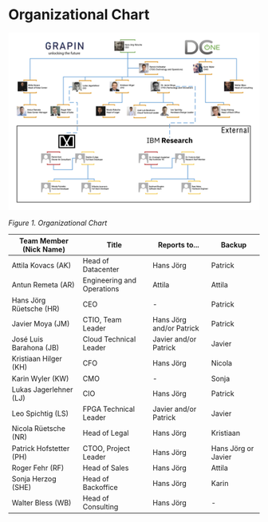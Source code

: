 # Organizational Chart

![Figure 1. Organizational Chart](/png/190912_GRAPIN_org_chart_v0.07.png)

*Figure 1. Organizational Chart*

| Team Member (Nick Name) | Title | Reports to... | Backup |
| ------ | ------ | ------ | ------ |
| Attila Kovacs (AK) | Head of Datacenter | Hans Jörg | Patrick |
| Antun Remeta (AR) | Engineering and Operations | Attila | Attila |
| Hans Jörg Rüetsche (HR) | CEO | - | Patrick |
| Javier Moya (JM) | CTIO, Team Leader | Hans Jörg and/or Patrick| Patrick |
| José Luis Barahona (JB) | Cloud Technical Leader | Javier and/or Patrick | Javier |
| Kristiaan Hilger (KH) | CFO | Hans Jörg | Nicola |
| Karin Wyler (KW) | CMO | - | Sonja |
| Lukas Jagerlehner (LJ) | CIO | Hans Jörg | Patrick |
| Leo Spichtig (LS) | FPGA Technical Leader | Javier and/or Patrick | Javier |
| Nicola Rüetsche (NR) | Head of Legal | Hans Jörg | Kristiaan |
| Patrick Hofstetter (PH) | CTOO, Project Leader | Hans Jörg | Hans Jörg or Javier |
| Roger Fehr (RF) | Head of Sales | Hans Jörg | Attila |
| Sonja Herzog (SHE) | Head of Backoffice | Hans Jörg | Karin |
| Walter Bless (WB) | Head of Consulting | Hans Jörg | - |
